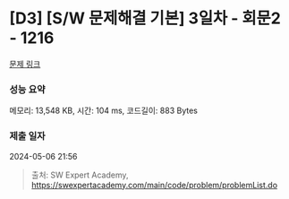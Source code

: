 # [D3] [S/W 문제해결 기본] 3일차 - 회문2 - 1216 

[문제 링크](https://swexpertacademy.com/main/code/problem/problemDetail.do?contestProbId=AV14Rq5aABUCFAYi) 

### 성능 요약

메모리: 13,548 KB, 시간: 104 ms, 코드길이: 883 Bytes

### 제출 일자

2024-05-06 21:56



> 출처: SW Expert Academy, https://swexpertacademy.com/main/code/problem/problemList.do